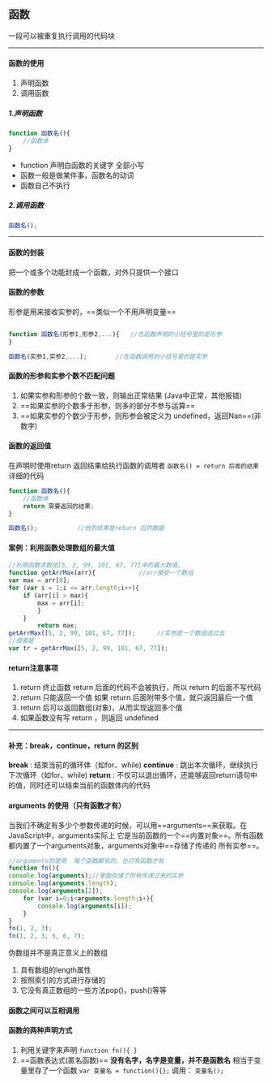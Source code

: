 ## 函数
一段可以被重复执行调用的代码块


---
#### 函数的使用
1. 声明函数
2. 调用函数
    
##### 1.声明函数
```javaScript
function 函数名(){
    //函数体
}
```
- function 声明白函数的关键字 全部小写
- 函数一般是做某件事，函数名的动词
- 函数自己不执行
  
##### 2.调用函数
```javaScript 
函数名();
```
---
#### 函数的封装
把一个或多个功能封成一个函数，对外只提供一个接口

#### 函数的参数
形参是用来接收实参的，==类似一个不用声明变量==
```javaScript 

function 函数名(形参1,形参2,...){   //在函数声明的小括号里的是形参
}

函数名(实参1,实参2,...);        //在函数调用的小括号里的是实参
```
#### 函数的形参和实参个数不匹配问题
1. 如果实参和形参的个数一致，则输出正常结果 (Java中正常，其他报错)
2. ==如果实参的个数多于形参，则多的部分不参与运算==
3. ==如果实参的个数少于形参，则形参会被定义为 undefined，返回Nan==(非数字)   

#### 函数的返回值
在声明时使用return 返回结果给执行函数的调用者
`函数名() = return 后面的结果`
详细的代码
```javascript
function 函数名(){
    //函数体
    return 需要返回的结果;
}

函数名();           //他的结果是return 后的数据
```
#### 案例：利用函数处理数组的最大值
```javascript
//利用函数求数组[5, 2, 99, 101, 67, 77]中的最大数值。
function getArrMax(arr){            //arr接受一个数组
var max = arr[0];
for (var i = 1;i <= arr.length;i++){
    if (arr[i] > max){
        max = arr[i];
        }
    }   
        return max;
getArrMax([5, 2, 99, 101, 67, 77]);      //实参是一个数组送过去
//或者是
var tr = getArrMax([5, 2, 99, 101, 67, 77]);
```
#### return注意事项
1. return 终止函数
return 后面的代码不会被执行，所以 return 的后面不写代码
2. return 只能返回一个值
如果 return 后面附带多个值，就只返回最后一个值
3. return 后可以返回数组(对象)，从而实现返回多个值
4. 如果函数没有写 return ，则返回 undefined 
 ---
#### 补充：break，continue，return 的区别
**break** : 结束当前的循环体（如for、while)
**continue** : 跳出本次循环，继续执行下次循环（如for、while)
**return** : 不仅可以退出循环，还能够返回return语句中的值，同时还可以结束当前的函数体内的代码
#### arguments 的使用（只有函数才有）
当我们不确定有多少个参数传递的时候，可以用==arguments==来获取。在JavaScript中，arguments实际上
它是当前函数的一个==内置对象==。所有函数都内置了一个arguments对象，arguments对象中==存储了传递的
所有实参==。
```javascript
//arguments的使用  每个函数都有的，也只有函数才有
function fn(){
console.log(arguments);//里面存储了所有传递过来的实参
console.log(arguments.length);
console.log(arguments[2]);
    for (var i=0;i<arguments.length;i+){
        console.log(arguments[i]);
    }
} 
fn(1, 2, 3);
fn(1, 2, 3, 5, 6, 7);
```
伪数组并不是真正意义上的数组
1. 具有数组的length属性
2. 按照索引的方式进行存储的
3. 它没有真正数组的一些方法pop()，push()等等
#### 函数之间可以互相调用

#### 函数的两种声明方式
1. 利用关键字来声明
`function fn(){ }`
2. ==函数表达式(匿名函数)==  **没有名字，名字是变量，并不是函数名**
  相当于变量里存了一个函数
`var 变量名 = function(){};`
调用：
`变量名(); `

 